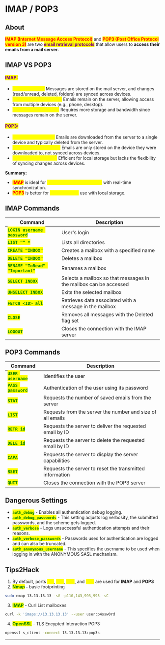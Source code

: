 # IMAP / POP3

## About

<mark style="color:red;">**IMAP (Internet Message Access Protocol)**</mark> and <mark style="color:red;">**POP3 (Post Office Protocol version 3)**</mark> are two <mark style="color:purple;">**email retrieval protocols**</mark> that allow users to **access their emails from a mail server.**

## IMAP VS POP3

#### <mark style="color:purple;">IMAP:</mark>

* <mark style="color:yellow;">**Two-way sync:**</mark> Messages are stored on the mail server, and changes (read/unread, deleted, folders) are synced across devices.
* <mark style="color:yellow;">**Multiple device access:**</mark> Emails remain on the server, allowing access from multiple devices (e.g., phone, desktop).
* <mark style="color:yellow;">**More resource-heavy:**</mark> Requires more storage and bandwidth since messages remain on the server.

#### <mark style="color:purple;">POP3:</mark>

* <mark style="color:yellow;">**One-way download:**</mark> Emails are downloaded from the server to a single device and typically deleted from the server.
* <mark style="color:yellow;">**Limited device access:**</mark> Emails are only stored on the device they were downloaded to, not synced across devices.
* <mark style="color:yellow;">**Lighter on resources:**</mark> Efficient for local storage but lacks the flexibility of syncing changes across devices.

**Summary:**

* <mark style="color:red;">**IMAP**</mark> is ideal for <mark style="color:yellow;">**multi-device email access**</mark> with real-time synchronization.
* <mark style="color:red;">**POP3**</mark> is better for <mark style="color:yellow;">**single-device**</mark> use with local storage.

## IMAP Commands

| Command                                                             | Description                                                       |
| ------------------------------------------------------------------- | ----------------------------------------------------------------- |
| <mark style="color:green;">**`LOGIN username password`**</mark>     | User's login                                                      |
| <mark style="color:green;">**`LIST "" *`**</mark>                   | Lists all directories                                             |
| <mark style="color:green;">**`CREATE "INBOX"`**</mark>              | Creates a mailbox with a specified name                           |
| <mark style="color:green;">**`DELETE "INBOX"`**</mark>              | Deletes a mailbox                                                 |
| <mark style="color:green;">**`RENAME "ToRead" "Important"`**</mark> | Renames a mailbox                                                 |
| <mark style="color:green;">**`SELECT INBOX`**</mark>                | Selects a mailbox so that messages in the mailbox can be accessed |
| <mark style="color:green;">**`UNSELECT INBOX`**</mark>              | Exits the selected mailbox                                        |
| <mark style="color:green;">**`FETCH <ID> all`**</mark>              | Retrieves data associated with a message in the mailbox           |
| <mark style="color:green;">**`CLOSE`**</mark>                       | Removes all messages with the Deleted flag set                    |
| <mark style="color:green;">**`LOGOUT`**</mark>                      | Closes the connection with the IMAP server                        |

## POP3 Commands

| Command                                               | Description                                                |
| ----------------------------------------------------- | ---------------------------------------------------------- |
| <mark style="color:green;">**`USER username`**</mark> | Identifies the user                                        |
| <mark style="color:green;">**`PASS password`**</mark> | Authentication of the user using its password              |
| <mark style="color:green;">**`STAT`**</mark>          | Requests the number of saved emails from the server        |
| <mark style="color:green;">**`LIST`**</mark>          | Requests from the server the number and size of all emails |
| <mark style="color:green;">**`RETR id`**</mark>       | Requests the server to deliver the requested email by ID   |
| <mark style="color:green;">**`DELE id`**</mark>       | Requests the server to delete the requested email by ID    |
| <mark style="color:green;">**`CAPA`**</mark>          | Requests the server to display the server capabilities     |
| <mark style="color:green;">**`RSET`**</mark>          | Requests the server to reset the transmitted information   |
| <mark style="color:green;">**`QUIT`**</mark>          | Closes the connection with the POP3 server                 |

## Dangerous Settings

* <mark style="color:green;">**`auth_debug`**</mark> - Enables all authentication debug logging.
* <mark style="color:green;">**`auth_debug_passwords`**</mark> - This setting adjusts log verbosity, the submitted passwords, and the scheme gets logged.
* <mark style="color:green;">**`auth_verbose`**</mark> - Logs unsuccessful authentication attempts and their reasons.
* <mark style="color:green;">**`auth_verbose_passwords`**</mark> - Passwords used for authentication are logged and can also be truncated.
* <mark style="color:green;">**`auth_anonymous_username`**</mark> - This specifies the username to be used when logging in with the ANONYMOUS SASL mechanism.

## Tips2Hack

1. By default, ports <mark style="color:yellow;">**110**</mark>, <mark style="color:yellow;">**143**</mark>, <mark style="color:yellow;">**993**</mark>, and <mark style="color:yellow;">**995**</mark> are used for **IMAP** and **POP3**
2. <mark style="color:green;">**Nmap**</mark>**&#x20;-** basic footprinting

```bash
sudo nmap 13.13.13.13 -sV -p110,143,993,995 -sC
```

3. <mark style="color:green;">**IMAP**</mark> - Curl List mailboxes

```bash
curl -k 'imaps://13.13.13.13' --user user:p4ssw0rd
```

4. <mark style="color:green;">**OpenSSL**</mark> - TLS Encypted Interaction POP3

```bash
openssl s_client -connect 13.13.13.13:pop3s
```

***
